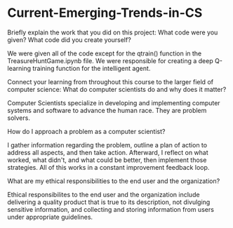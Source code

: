 # Current-Emerging-Trends-in-CS
Briefly explain the work that you did on this project: What code were you given? What code did you create yourself?

We were given all of the code except for the qtrain() function in the TreasureHuntGame.ipynb file. We were responsible for creating a deep Q-learning training function for the intelligent agent.

Connect your learning from throughout this course to the larger field of computer science:
What do computer scientists do and why does it matter?

Computer Scientists specialize in developing and implementing computer systems and software to advance the human race. They are problem solvers.

How do I approach a problem as a computer scientist?

I gather information regarding the problem, outline a plan of action to address all aspects, and then take action. Afterward, I reflect on what worked, what didn't, and what could be better, then implement those strategies. All of this works in a constant improvement feedback loop.

What are my ethical responsibilities to the end user and the organization?

Ethical responsibilites to the end user and the organization include delivering a quality product that is true to its description, not divulging sensitive information, and collecting and storing information from users under appropriate guidelines.
